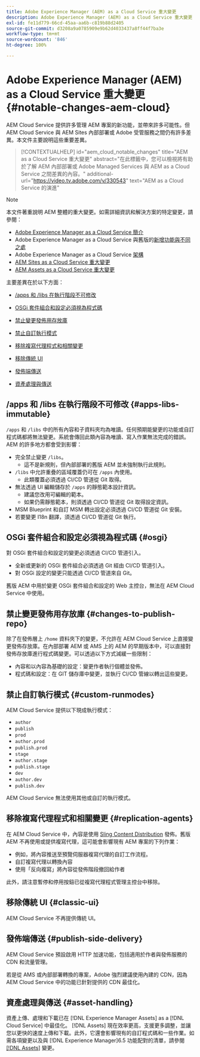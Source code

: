 ```yaml
---
title: Adobe Experience Manager (AEM) as a Cloud Service 重大變更
description: Adobe Experience Manager (AEM) as a Cloud Service 重大變更
exl-id: fe11d779-66cd-45aa-aa6b-c819b88d2405
source-git-commit: d3208a9a0785909e9b62d4033437a8ff44f7ba3e
workflow-type: tm+mt
source-wordcount: '846'
ht-degree: 100%

---
```


# Adobe Experience Manager (AEM) as a Cloud Service 重大變更 {#notable-changes-aem-cloud}

AEM Cloud Service 提供許多管理 AEM 專案的新功能，並帶來許多可能性。但 AEM Cloud Service 與 AEM Sites 內部部署或 Adobe 受管服務之間仍有許多差異。本文件主要說明這些重要差異。

>[!CONTEXTUALHELP]
>id="aem_cloud_notable_changes"
>title="AEM as a Cloud Service 重大變更"
>abstract="在此標籤中，您可以檢視將有助於了解 AEM 內部部署或 Adobe Managed Services 與 AEM as a Cloud Service 之間差異的內容。"
>additional-url="https://video.tv.adobe.com/v/330543" text="AEM as a Cloud Service 的演進"


>[!NOTE]
>本文件著重說明 AEM 整體的重大變更。如需詳細資訊和解決方案的特定變更，請參閱：
>
>* [Adobe Experience Manager as a Cloud Service 簡介](/help/overview/introduction.md)
>* Adobe Experience Manager as a Cloud Service 與舊版的[新增功能與不同之處](/help/overview/what-is-new-and-different.md)
>* Adobe Experience Manager as a Cloud Service [架構](/help/overview/architecture.md)
>* [AEM Sites as a Cloud Service 重大變更](/help/sites-cloud/sites-cloud-changes.md)
>* [AEM Assets as a Cloud Service 重大變更](/help/assets/assets-cloud-changes.md)


主要差異在於以下方面：

* [/apps 和 /libs 在執行階段不可修改](#apps-libs-immutable)

* [OSGi 套件組合和設定必須視為程式碼](#osgi)

* [禁止變更發佈用存放庫](#changes-to-publish-repo)

* [禁止自訂執行模式](#custom-runmodes)

* [移除複寫代理程式和相關變更](#replication-agents)

* [移除傳統 UI](#classic-ui)

* [發佈端傳送](#publish-side-delivery)

* [資產處理與傳送](#asset-handling)

## /apps 和 /libs 在執行階段不可修改 {#apps-libs-immutable}

`/apps` 和 `/libs` 中的所有內容和子資料夾均為唯讀。任何預期能變更的功能或自訂程式碼都將無法變更。系統會傳回此類內容為唯讀、寫入作業無法完成的錯誤。AEM 的許多地方都會受到影響：

* 完全禁止變更 `/libs`。
   * 這不是新規則，但內部部署的舊版 AEM 並未強制執行此規則。
* `/libs` 中允許重疊的區域覆蓋仍可在 `/apps` 內使用。
   * 此類覆蓋必須透過 CI/CD 管道從 Git 取得。
* 無法透過 UI 編輯儲存於 `/apps` 的靜態範本設計資訊。
   * 建議您改用可編輯的範本。
   * 如果仍需靜態範本，則須透過 CI/CD 管道從 Git 取得設定資訊。
* MSM Blueprint 和自訂 MSM 轉出設定必須透過 CI/CD 管道從 Git 安裝。
* 若要變更 I18n 翻譯，須透過 CI/CD 管道從 Git 執行。

## OSGi 套件組合和設定必須視為程式碼 {#osgi}

對 OSGi 套件組合和設定的變更必須透過 CI/CD 管道引入。

* 全新或更新的 OSGi 套件組合必須透過 Git 經由 CI/CD 管道引入。
* 對 OSGi 設定的變更只能透過 CI/CD 管道來自 Git。

舊版 AEM 中用於變更 OSGi 套件組合和設定的 Web 主控台，無法在 AEM Cloud Service 中使用。

## 禁止變更發佈用存放庫 {#changes-to-publish-repo}

除了在發佈層上 `/home` 資料夾下的變更，不允許在 AEM Cloud Service 上直接變更發佈存放庫。在內部部署 AEM 或 AMS 上的 AEM 的早期版本中，可以直接對發佈存放庫進行程式碼變更。可以透過以下方式減緩一些限制：

* 內容和以內容為基礎的設定：變更作者執行個體並發佈。
* 程式碼和設定：在 GIT 儲存庫中變更，並執行 CI/CD 管線以轉出這些變更。

## 禁止自訂執行模式 {#custom-runmodes}

AEM Cloud Service 提供以下現成執行模式：

* `author`
* `publish`
* `prod`
* `author.prod`
* `publish.prod`
* `stage`
* `author.stage`
* `publish.stage`
* `dev`
* `author.dev`
* `publish.dev`

AEM Cloud Service 無法使用其他或自訂的執行模式。

## 移除複寫代理程式和相關變更 {#replication-agents}

在 AEM Cloud Service 中，內容是使用 [Sling Content Distribution](https://sling.apache.org/documentation/bundles/content-distribution.html) 發佈。舊版 AEM 不再使用或提供複寫代理，這可能會影響現有 AEM 專案的下列作業：

* 例如，將內容推送至預覽伺服器複寫代理的自訂工作流程。
* 自訂複寫代理以轉換內容
* 使用「反向複寫」將內容從發佈階段撤回給作者

此外，請注意暫停和停用按鈕已從複寫代理程式管理主控台中移除。

## 移除傳統 UI {#classic-ui}

AEM Cloud Service 不再提供傳統 UI。

## 發佈端傳送 {#publish-side-delivery}

AEM Cloud Service 預設啟用 HTTP 加速功能，包括適用於作者與發佈服務的 CDN 和流量管理。

若是從 AMS 或內部部署轉換的專案，Adobe 強烈建議使用內建的 CDN，因為 AEM Cloud Service 中的功能已針對提供的 CDN 最佳化。

## 資產處理與傳送 {#asset-handling}

資產上傳、處理和下載已在 [!DNL Experience Manager Assets] as a [!DNL Cloud Service] 中最佳化。 [!DNL Assets] 現在效率更高，支援更多調整，並讓您以更快的速度上傳和下載。此外，它還會影響現有的自訂程式碼和一些作業。如需各項變更以及與 [!DNL Experience Manager]6.5 功能配對的清單，請參閱 [ [!DNL Assets]](/help/assets/assets-cloud-changes.md) 變更。
